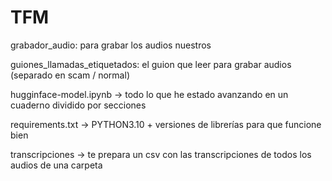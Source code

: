 # TFM

grabador_audio: para grabar los audios nuestros 


guiones_llamadas_etiquetados: el guion que leer para grabar audios (separado en scam / normal) 


hugginface-model.ipynb -> todo lo que he estado avanzando en un cuaderno dividido por secciones


requirements.txt -> PYTHON3.10 + versiones de librerías para que funcione bien 


transcripciones -> te prepara un csv con las transcripciones de todos los audios de una carpeta
